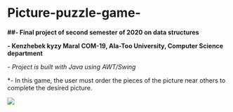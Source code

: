 # Picture-puzzle-game-

**##- Final project of second semester of  2020 on data structures**

**- Kenzhebek kyzy Maral COM-19, Ala-Too University, Computer Science department**

*- Project is  built with Java using AWT/Swing*

 *- In this game, the user must order the pieces of the picture near others to complete the desired picture.

 ![](https://imgur.com/kosIV82.jpg)
